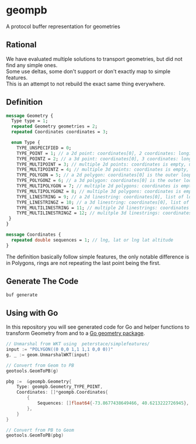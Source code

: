 # geompb
A protocol buffer representation for geometries


## Rational
We have evaluated multiple solutions to transport geometries, but did not find any simple ones.  
Some use deltas, some don't support or don't exactly map to simple features.  
This is an attempt to not rebuild the exact same thing everywhere.

## Definition
```protobuf
message Geometry {
  Type type = 1;
  repeated Geometry geometries = 2;
  repeated Coordinates coordinates = 3;

  enum Type {
    TYPE_UNSPECIFIED = 0;
    TYPE_POINT = 1; // a 2d point: coordinates[0], 2 coordinates: longitude, latitude
    TYPE_POINTZ = 2; // a 3d point: coordinates[0], 3 coordinates: longitude, latitude, altitude
    TYPE_MULTIPOINT = 3; // multiple 2d points: coordinates is empty, use geometries with POINT types 
    TYPE_MULTIPOINTZ = 4; // multiple 3d points: coordinates is empty, use geometries with POINTZ types 
    TYPE_POLYGON = 5; // a 2d polygon: coordinates[0] is the outer loop must be CCW, first point is automatically the last point as well, coordinates[0:] are holes must be CW 
    TYPE_POLYGONZ = 6; // a 3d polygon: coordinates[0] is the outer loop must be CCW, first point is automatically the last point as well, coordinates[0:] are holes must be CW 
    TYPE_MULTIPOLYGON = 7; // multiple 2d polygons: coordinates is empty, use geometries with POLYGON types
    TYPE_MULTIPOLYGONZ = 8; // multiple 3d polygons: coordinates is empty, use geometries with POLYGONZ types
    TYPE_LINESTRING = 9; // a 2d linestring: coordinates[0], list of longitude, latitude
    TYPE_LINESTRINGZ = 10; // a 3d linestring: coordinates[0], list of longitude, latitude, altitude
    TYPE_MULTILINESTRING = 11; // multiple 2d linestrings: coordinates is empty, use geometries with LINESTRING types
    TYPE_MULTILINESTRINGZ = 12; // mulitple 3d linestrings: coordinates is empty, use geometries with LINESTRINGZ types
 }
}

message Coordinates {
  repeated double sequences = 1; // lng, lat or lng lat altitude
}
```

The definition basically follow simple features, the only notable difference is in Polygons, rings are not repeating the last point being the first.

## Generate The Code

```sh
buf generate
```

## Using with Go
In this repository you will see generated code for Go and helper functions to transform Geometry from and to a [Go geometry package](https://github.com/peterstace/simplefeatures).

```go
// Unmarshal from WKT using  peterstace/simplefeatures/
input := "POLYGON((0 0,0 1,1 1,1 0,0 0))"
g, _ := geom.UnmarshalWKT(input)

// Convert from Geom to PB
geotools.GeomToPB(g)

pbg :=  &geompb.Geometry{
	Type: geompb.Geometry_TYPE_POINT,
	Coordinates: []*geompb.Coordinates{
		{
			Sequences: []float64{-73.8677438649466, 40.6213222726945},
		},
	}
}

// Convert from PB to Geom
geotools.GeomToPB(pbg)
```
